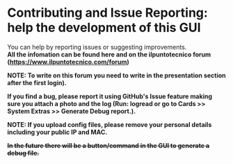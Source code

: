 # Contributing and Issue Reporting: help the development of this GUI

You can help by reporting issues or suggesting improvements.</strong><br /><strong>All the infomation can be found here and on the ilpuntotecnico forum (https://www.ilpuntotecnico.com/forum)

<strong>NOTE: To write on this forum you need to write in the presentation section after the first login).</strong>

If you find a bug, please report it using GitHub's Issue feature making sure you attach a photo and the log (Run: logread or go to Cards >> System Extras >> Generate Debug report.).

<strong>NOTE: If you upload config files, please remove your personal details including your public IP and MAC</strong>.

<strike>In the future there will be a button/command in the GUI to generate a debug file.</strike>

